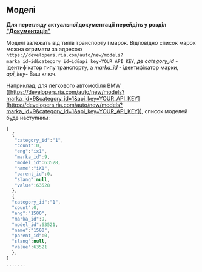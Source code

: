 ## Моделі

**Для перегляду актуальної документації перейдіть у розділ ["Документація"](https://developers.ria.com/docs/)**

Моделі залежать від типів транспорту і марок. Відповідно список марок можна отримати за адресою `https://developers.ria.com/auto/new/models?marka_id=id&category_id=id&api_key=YOUR_API_KEY`, де *category_id* - ідентифікатор типу транспорту, а *marka_id* - ідентифікатор марки, *api_key*- Ваш ключ.

Наприклад, для легкового автомобіля BMW ([https://developers.ria.com/auto/new/models?marka_id=9&category_id=1&api_key=YOUR_API_KEY](https://developers.ria.com/auto/new/models?marka_id=9&category_id=1&api_key=YOUR_API_KEY)), список моделей буде наступним:
```javascript
[
  {
   "category_id":"1",
   "count":0,
   "eng":"ix1",
   "marka_id":9,
   "model_id":63528,
   "name":"iX1",
   "parent_id":0,
   "slang":null,
   "value":63528
  },
  {
  "category_id":"1",
  "count":0,
  "eng":"1500",
  "marka_id":9,
  "model_id":63521,
  "name":"1500",
  "parent_id":0,
  "slang":null,
  "value":63521
  },
]  
.......
````
